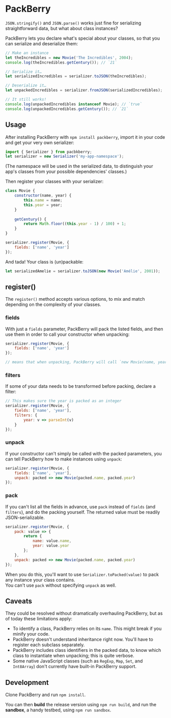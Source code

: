 # PackBerry

`JSON.stringify()` and `JSON.parse()` works just fine for serializing straightforward data, but what about class instances?

PackBerry lets you declare what's special about your classes, so that you can serialize and deserialize them:

````js
// Make an instance
let theIncredibles = new Movie('The Incredibles', 2004);
console.log(theIncredibles.getCentury()); // `21`

// Serialize it…
let serializedIncredibles = serializer.toJSON(theIncredibles);

// Deserialize it…
let unpackedIncredibles = serializer.fromJSON(serializedIncredibles);

// It still works!
console.log(unpackedIncredibles instanceof Movie); // `true`
console.log(unpackedIncredibles.getCentury()); // `21`

````

## Usage

After installing PackBerry with `npm install packberry`, import it in your code and get your very own serializer:

````js
import { Serializer } from pacbkberry;
let serializer = new Serializer('my-app-namespace');
````

(The namespace will be used in the serialized data, to distinguish your app's classes from your possible dependencies' classes.)

Then register your classes with your serializer:

````js
class Movie {
	constructor(name, year) {
		this.name = name;
		this.year = year;
	}
	
	getCentury() {
		return Math.floor((this.year - 1) / 100) + 1;
	}
}

serializer.register(Movie, {
	fields: ['name', 'year']
});
````

And tada! Your class is (un)packable:

````js
let serializedAmelie = serializer.toJSON(new Movie('Amélie', 2001));
````

## register()

The `register()` method accepts various options, to mix and match depending on the complexity of your classes.

### fields

With just a `fields` parameter, PackBerry will pack the listed fields, and then use them in order to call your constructor when unpacking:

````js
serializer.register(Movie, {
	fields: ['name', 'year']
});

// means that when unpacking, PackBerry will call `new Movie(name, year)`
````

### filters

If some of your data needs to be transformed before packing, declare a filter:

````js
// This makes sure the year is packed as an integer
serializer.register(Movie, {
	fields: ['name', 'year'],
	filters: {
		year: v => parseInt(v)
	}
});
````

### unpack

If your constructor can't simply be called with the packed parameters, you can tell PackBerry how to make instances using `unpack`:

````js
serializer.register(Movie, {
	fields: ['name', 'year'],
	unpack: packed => new Movie(packed.name, packed.year)
});
````

### pack

If you can't list all the fields in advance, use `pack` instead of `fields` (and `filters`), and do the packing yourself. The returned value must be readily JSON-serializable.

````js
serializer.register(Movie, {
	pack: value => {
		return {
			name: value.name,
			year: value.year
		};
	},
	unpack: packed => new Movie(packed.name, packed.year)
});
````

When you do this, you'll want to use `Serializer.toPacked(value)` to pack any instance your class contains.  
You can't use `pack` without specifying `unpack` as well.

## Caveats

They could be resolved without dramatically overhauling PackBerry, but as of today these limitations apply:

- To identify a class, PackBerry relies on its `name`. This might break if you minify your code.
- PackBerry doesn't understand inheritance right now. You'll have to register each subclass separately.
- PackBerry includes class identifiers in the packed data, to know which class to instantiate when unpacking; this is quite verbose.
- Some native JavaScript classes (such as `RegExp`, `Map`, `Set`, and `Int8Array`) don't currently have built-in PackBerry support.

## Development

Clone PackBerry and run `npm install`.

You can then **build** the release version using `npm run build`, and run the **sandbox**, a handy testbed, using `npm run sandbox`.
